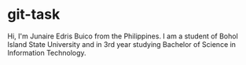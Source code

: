 # git-task

Hi, I'm Junaire Edris Buico from the Philippines. I am a student of Bohol Island State University and in 3rd year studying Bachelor of Science in Information Technology.